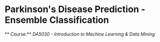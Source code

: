# Parkinson's Disease Prediction - Ensemble Classification
** Course:** _DA5030 - Introduction to Machine Learning & Data Mining_
